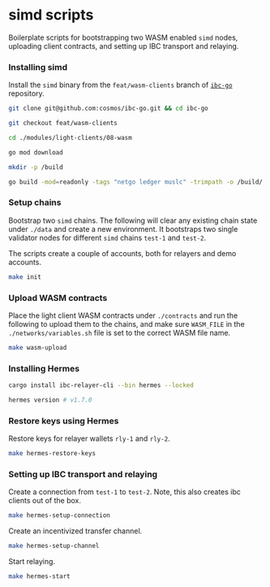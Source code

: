 # simd scripts

Boilerplate scripts for bootstrapping two WASM enabled `simd` nodes, uploading client contracts, and setting up IBC transport and relaying.

### Installing simd
Install the `simd` binary from the `feat/wasm-clients` branch of [`ibc-go`](https://github.com/cosmos/ibc-go) repository.

```bash
git clone git@github.com:cosmos/ibc-go.git && cd ibc-go

git checkout feat/wasm-clients

cd ./modules/light-clients/08-wasm

go mod download

mkdir -p /build

go build -mod=readonly -tags "netgo ledger muslc" -trimpath -o /build/ ./...
```

### Setup chains

Bootstrap two `simd` chains. The following will clear any existing chain state under `./data` and create a new environment.
It bootstraps two single validator nodes for different `simd` chains `test-1` and `test-2`.

The scripts create a couple of accounts, both for relayers and demo accounts.

```bash
make init
```

### Upload WASM contracts

Place the light client WASM contracts under `./contracts` and run the following to upload them to the chains,
and make sure `WASM_FILE` in the `./networks/variables.sh` file is set to the correct WASM file name.

```bash
make wasm-upload
```

### Installing Hermes

```bash
cargo install ibc-relayer-cli --bin hermes --locked

hermes version # v1.7.0
```

### Restore keys using Hermes

Restore keys for relayer wallets `rly-1` and `rly-2`.

```bash
make hermes-restore-keys
```

### Setting up IBC transport and relaying

Create a connection from `test-1` to `test-2`. Note, this also creates ibc clients out of the box.

```bash
make hermes-setup-connection
```

Create an incentivized transfer channel.

```bash
make hermes-setup-channel
```

Start relaying.

```bash
make hermes-start
```
